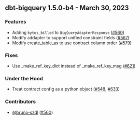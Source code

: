 ## dbt-bigquery 1.5.0-b4 - March 30, 2023

### Features

- Adding `bytes_billed` to `BigQueryAdapterResponse`  ([#560](https://github.com/dbt-labs/dbt-bigquery/issues/560))
- Modify addapter to support unified constraint fields ([#567](https://github.com/dbt-labs/dbt-bigquery/issues/567))
- Modify create_table_as to use contract column order ([#579](https://github.com/dbt-labs/dbt-bigquery/issues/579))

### Fixes

- Use _make_ref_key_dict instead of _make_ref_key_msg ([#621](https://github.com/dbt-labs/dbt-bigquery/issues/621))

### Under the Hood

- Treat contract config as a python object ([#548](https://github.com/dbt-labs/dbt-bigquery/issues/548), [#633](https://github.com/dbt-labs/dbt-bigquery/issues/633))

### Contributors
- [@bruno-szdl](https://github.com/bruno-szdl) ([#560](https://github.com/dbt-labs/dbt-bigquery/issues/560))
